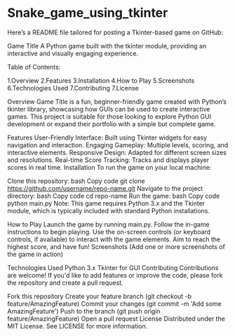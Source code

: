 # Snake_game_using_tkinter

Here’s a README file tailored for posting a Tkinter-based game on GitHub:

Game Title
A Python game built with the tkinter module, providing an interactive and visually engaging experience.

Table of Contents:

1.Overview
2.Features
3.Installation
4.How to Play
5.Screenshots
6.Technologies Used
7.Contributing
7.License

Overview
Game Title is a fun, beginner-friendly game created with Python’s tkinter library, showcasing how GUIs can be used to create interactive games. This project is suitable for those looking to explore Python GUI development or expand their portfolio with a simple but complete game.

Features
User-Friendly Interface: Built using Tkinter widgets for easy navigation and interaction.
Engaging Gameplay: Multiple levels, scoring, and interactive elements.
Responsive Design: Adapted for different screen sizes and resolutions.
Real-time Score Tracking: Tracks and displays player scores in real time.
Installation
To run the game on your local machine:

Clone this repository:
bash
Copy code
git clone https://github.com/username/repo-name.git
Navigate to the project directory:
bash
Copy code
cd repo-name
Run the game:
bash
Copy code
python main.py
Note: This game requires Python 3.x and the Tkinter module, which is typically included with standard Python installations.

How to Play
Launch the game by running main.py.
Follow the in-game instructions to begin playing.
Use the on-screen controls (or keyboard controls, if available) to interact with the game elements.
Aim to reach the highest score, and have fun!
Screenshots
(Add one or more screenshots of the game in action)

Technologies Used
Python 3.x
Tkinter for GUI
Contributing
Contributions are welcome! If you'd like to add features or improve the code, please fork the repository and create a pull request.

Fork this repository
Create your feature branch (git checkout -b feature/AmazingFeature)
Commit your changes (git commit -m 'Add some AmazingFeature')
Push to the branch (git push origin feature/AmazingFeature)
Open a pull request
License
Distributed under the MIT License. See LICENSE for more information.

